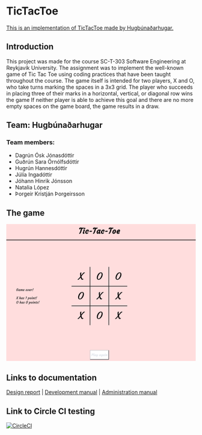 # TicTacToe
[This is an implementation of TicTacToe made by Hugbúnaðarhugar.](https://hugbunadarhugar.herokuapp.com/)
## Introduction
This project was made for the course SC-T-303 Software Engineering at Reykjavík University. The assignment was to implement the well-known game of Tic Tac Toe using coding practices that have been taught throughout the course. The game itself is intended for two players, X and O, who take turns marking the spaces in a 3x3 grid. The player who succeeds in placing three of their marks in a horizontal, vertical, or diagonal row wins the game If neither player is able to achieve this goal and there are no more empty spaces on the game board, the game results in a draw.
## Team: Hugbúnaðarhugar
### Team members:
- Dagrún Ósk Jónasdóttir
- Guðrún Sara Örnólfsdóttir
- Hugrún Hannesdóttir
- Júlía Ingadóttir
- Jóhann Hinrik Jónsson
- Natalia López
- Þorgeir Kristján Þorgeirsson
## The game
![alt text](https://raw.githubusercontent.com/Hugbunadarhugar/TicTacToe/master/docs/site.png "State diagram")
## Links to documentation
[Design report](https://github.com/Hugbunadarhugar/TicTacToe/blob/master/docs/design_report.md) | [Development manual](https://github.com/Hugbunadarhugar/TicTacToe/blob/master/docs/dev_manual.md) | [Administration manual](https://github.com/Hugbunadarhugar/TicTacToe/blob/master/docs/admin_manual.md)

## Link to Circle CI testing
[![CircleCI](https://circleci.com/gh/Hugbunadarhugar/TicTacToe.svg?style=svg)](https://circleci.com/gh/Hugbunadarhugar/TicTacToe)